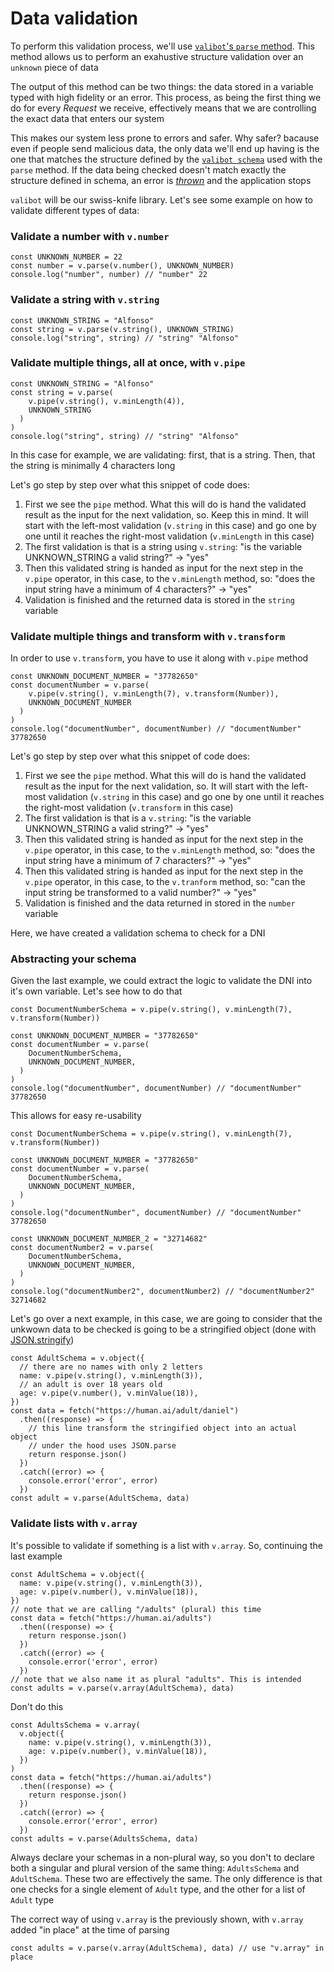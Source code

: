 # Data validation

To perform this validation process, we'll use [`valibot`'s `parse` method](https://valibot.dev/guides/parse-data/). This method allows us to perform an exahustive structure validation over an `unknown` piece of data

The output of this method can be two things: the data stored in a variable typed with high fidelity or an error. This process, as being the first thing we do for every _Request_ we receive, effectively means that we are controlling the exact data that enters our system

This makes our system less prone to errors and safer. Why safer? bacause even if people send malicious data, the only data we'll end up having is the one that matches the structure defined by the [`valibot schema`](https://valibot.dev/guides/schemas/) used with the `parse` method. If the data being checked doesn't match exactly the structure defined in schema, an error is [_thrown_](https://developer.mozilla.org/en-US/docs/Web/JavaScript/Reference/Statements/throw) and the application stops

`valibot` will be our swiss-knife library. Let's see some example on how to validate different types of data:

### Validate a number with `v.number`

```tsx
const UNKNOWN_NUMBER = 22
const number = v.parse(v.number(), UNKNOWN_NUMBER)
console.log("number", number) // "number" 22
```

### Validate a string with `v.string`

```tsx
const UNKNOWN_STRING = "Alfonso"
const string = v.parse(v.string(), UNKNOWN_STRING)
console.log("string", string) // "string" "Alfonso"
```

### Validate multiple things, all at once, with `v.pipe`

```tsx
const UNKNOWN_STRING = "Alfonso"
const string = v.parse(
    v.pipe(v.string(), v.minLength(4)),
    UNKNOWN_STRING
  )
)
console.log("string", string) // "string" "Alfonso"
```

In this case for example, we are validating: first, that is a string. Then, that the string is minimally 4 characters long

Let's go step by step over what this snippet of code does:

1. First we see the `pipe` method. What this will do is hand the validated result as the input for the next validation, so. Keep this in mind. It will start with the left-most validation (`v.string` in this case) and go one by one until it reaches the right-most validation (`v.minLength` in this case)
2. The first validation is that is a string using `v.string`: "is the variable UNKNOWN_STRING a valid string?" -> "yes"
3. Then this validated string is handed as input for the next step in the `v.pipe` operator, in this case, to the `v.minLength` method, so: "does the input string have a minimum of 4 characters?" -> "yes"
4. Validation is finished and the returned data is stored in the `string` variable

### Validate multiple things and transform with `v.transform`

In order to use `v.transform`, you have to use it along with `v.pipe` method

```tsx
const UNKNOWN_DOCUMENT_NUMBER = "37782650"
const documentNumber = v.parse(
    v.pipe(v.string(), v.minLength(7), v.transform(Number)),
    UNKNOWN_DOCUMENT_NUMBER
  )
)
console.log("documentNumber", documentNumber) // "documentNumber" 37782650
```

Let's go step by step over what this snippet of code does:

1. First we see the `pipe` method. What this will do is hand the validated result as the input for the next validation, so. It will start with the left-most validation (`v.string` in this case) and go one by one until it reaches the right-most validation (`v.transform` in this case)
2. The first validation is that is a `v.string`: "is the variable UNKNOWN_STRING a valid string?" -> "yes"
3. Then this validated string is handed as input for the next step in the `v.pipe` operator, in this case, to the `v.minLength` method, so: "does the input string have a minimum of 7 characters?" -> "yes"
4. Then this validated string is handed as input for the next step in the `v.pipe` operator, in this case, to the `v.tranform` method, so: "can the input string be transformed to a valid number?" -> "yes"
5. Validation is finished and the data returned in stored in the `number` variable

Here, we have created a validation schema to check for a DNI

### Abstracting your schema

Given the last example, we could extract the logic to validate the DNI into it's own variable. Let's see how to do that

```tsx
const DocumentNumberSchema = v.pipe(v.string(), v.minLength(7), v.transform(Number))

const UNKNOWN_DOCUMENT_NUMBER = "37782650"
const documentNumber = v.parse(
    DocumentNumberSchema,
    UNKNOWN_DOCUMENT_NUMBER,
  )
)
console.log("documentNumber", documentNumber) // "documentNumber" 37782650
```

This allows for easy re-usability

```tsx
const DocumentNumberSchema = v.pipe(v.string(), v.minLength(7), v.transform(Number))

const UNKNOWN_DOCUMENT_NUMBER = "37782650"
const documentNumber = v.parse(
    DocumentNumberSchema,
    UNKNOWN_DOCUMENT_NUMBER,
  )
)
console.log("documentNumber", documentNumber) // "documentNumber" 37782650

const UNKNOWN_DOCUMENT_NUMBER_2 = "32714682"
const documentNumber2 = v.parse(
    DocumentNumberSchema,
    UNKNOWN_DOCUMENT_NUMBER,
  )
)
console.log("documentNumber2", documentNumber2) // "documentNumber2" 32714682
```

Let's go over a next example, in this case, we are going to consider that the unkwown data to be checked is going to be a stringified object (done with [JSON.stringify](https://developer.mozilla.org/es/docs/Web/JavaScript/Reference/Global_Objects/JSON/stringify))

```tsx
const AdultSchema = v.object({
  // there are no names with only 2 letters
  name: v.pipe(v.string(), v.minLength(3)),
  // an adult is over 18 years old
  age: v.pipe(v.number(), v.minValue(18)),
})
const data = fetch("https://human.ai/adult/daniel")
  .then((response) => {
    // this line transform the stringified object into an actual object
    // under the hood uses JSON.parse
    return response.json()
  })
  .catch((error) => {
    console.error('error', error)
  })
const adult = v.parse(AdultSchema, data)
```

### Validate lists with `v.array`

It's possible to validate if something is a list with `v.array`. So, continuing the last example

```tsx
const AdultSchema = v.object({
  name: v.pipe(v.string(), v.minLength(3)),
  age: v.pipe(v.number(), v.minValue(18)),
})
// note that we are calling "/adults" (plural) this time
const data = fetch("https://human.ai/adults")
  .then((response) => {
    return response.json()
  })
  .catch((error) => {
    console.error('error', error)
  })
// note that we also name it as plural "adults". This is intended
const adults = v.parse(v.array(AdultSchema), data)
```

Don't do this

```tsx
const AdultsSchema = v.array(
  v.object({
    name: v.pipe(v.string(), v.minLength(3)),
    age: v.pipe(v.number(), v.minValue(18)),
  })
)
const data = fetch("https://human.ai/adults")
  .then((response) => {
    return response.json()
  })
  .catch((error) => {
    console.error('error', error)
  })
const adults = v.parse(AdultsSchema, data)
```

Always declare your schemas in a non-plural way, so you don't to declare both a singular and plural version of the same thing: `AdultsSchema` and `AdultSchema`. These two are effectively the same. The only difference is that one checks for a single element of `Adult` type, and the other for a list of `Adult` type

The correct way of using `v.array` is the previously shown, with `v.array` added "in place" at the time of parsing

```tsx
const adults = v.parse(v.array(AdultSchema), data) // use "v.array" in place
```
